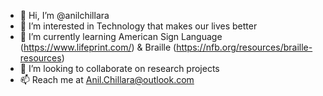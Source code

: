 - 👋 Hi, I’m @anilchillara
- 👀 I’m interested in Technology that makes our lives better
- 🌱 I’m currently learning American Sign Language (https://www.lifeprint.com/) & Braille (https://nfb.org/resources/braille-resources)
- 💞️ I’m looking to collaborate on research projects
- 📫 Reach me at Anil.Chillara@outlook.com

<!---
anilchillara/anilchillara is a ✨ special ✨ repository because its `README.md` (this file) appears on your GitHub profile.
You can click the Preview link to take a look at your changes.
--->
